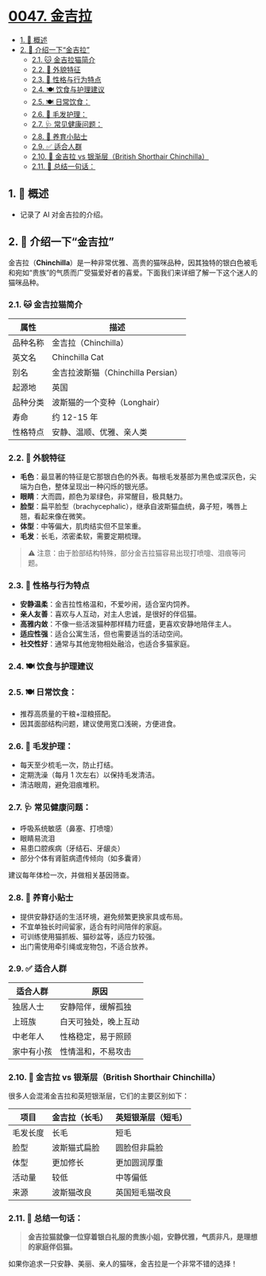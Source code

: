 # [0047. 金吉拉](https://github.com/Tdahuyou/TNotes.notes/tree/main/notes/0047.%20%E9%87%91%E5%90%89%E6%8B%89)

<!-- region:toc -->

- [1. 📝 概述](#1--概述)
- [2. 🤖 介绍一下“金吉拉”](#2--介绍一下金吉拉)
  - [2.1. 🐱 金吉拉猫简介](#21--金吉拉猫简介)
  - [2.2. 🌟 外貌特征](#22--外貌特征)
  - [2.3. 🧠 性格与行为特点](#23--性格与行为特点)
  - [2.4. 🍽 饮食与护理建议](#24--饮食与护理建议)
  - [2.5. 🍽 日常饮食：](#25--日常饮食)
  - [2.6. 💆 毛发护理：](#26--毛发护理)
  - [2.7. 🩺 常见健康问题：](#27--常见健康问题)
  - [2.8. 🐾 养育小贴士](#28--养育小贴士)
  - [2.9. ✅ 适合人群](#29--适合人群)
  - [2.10. 📸 金吉拉 vs 银渐层（British Shorthair Chinchilla）](#210--金吉拉-vs-银渐层british-shorthair-chinchilla)
  - [2.11. 🧡 总结一句话：](#211--总结一句话)

<!-- endregion:toc -->

## 1. 📝 概述

- 记录了 AI 对金吉拉的介绍。

## 2. 🤖 介绍一下“金吉拉”

金吉拉（**Chinchilla**）是一种非常优雅、高贵的猫咪品种，因其独特的银白色被毛和宛如“贵族”的气质而广受猫爱好者的喜爱。下面我们来详细了解一下这个迷人的猫咪品种。

### 2.1. 🐱 金吉拉猫简介

| 属性     | 描述                               |
| -------- | ---------------------------------- |
| 品种名称 | 金吉拉（Chinchilla）               |
| 英文名   | Chinchilla Cat                     |
| 别名     | 金吉拉波斯猫（Chinchilla Persian） |
| 起源地   | 英国                               |
| 品种分类 | 波斯猫的一个变种（Longhair）       |
| 寿命     | 约 12-15 年                        |
| 性格特点 | 安静、温顺、优雅、亲人类           |

### 2.2. 🌟 外貌特征

- **毛色**：最显著的特征是它那银白色的外表。每根毛发基部为黑色或深灰色，尖端为白色，整体呈现出一种闪烁的银光感。
- **眼睛**：大而圆，颜色为翠绿色，非常醒目，极具魅力。
- **脸型**：扁平脸型（brachycephalic），继承自波斯猫血统，鼻子短，嘴唇上翘，看起来像在微笑。
- **体型**：中等偏大，肌肉结实但不显笨重。
- **毛发**：长毛，浓密柔软，需要定期梳理。

> ⚠️ 注意：由于脸部结构特殊，部分金吉拉猫容易出现打喷嚏、泪痕等问题。

### 2.3. 🧠 性格与行为特点

- **安静温柔**：金吉拉性格温和，不爱吵闹，适合室内饲养。
- **亲人友善**：喜欢与人互动，对主人忠诚，是很好的伴侣猫。
- **高雅内敛**：不像一些活泼猫种那样精力旺盛，更喜欢安静地陪伴主人。
- **适应性强**：适合公寓生活，但也需要适当的活动空间。
- **社交性好**：通常与其他宠物相处融洽，也适合多猫家庭。

### 2.4. 🍽 饮食与护理建议

### 2.5. 🍽 日常饮食：

- 推荐高质量的干粮+湿粮搭配。
- 因其面部结构问题，建议使用宽口浅碗，方便进食。

### 2.6. 💆 毛发护理：

- 每天至少梳毛一次，防止打结。
- 定期洗澡（每月 1 次左右）以保持毛发清洁。
- 清洁眼周，避免泪痕堆积。

### 2.7. 🩺 常见健康问题：

- 呼吸系统敏感（鼻塞、打喷嚏）
- 眼睛易流泪
- 易患口腔疾病（牙结石、牙龈炎）
- 部分个体有肾脏病遗传倾向（如多囊肾）

建议每年体检一次，并做相关基因筛查。

### 2.8. 🐾 养育小贴士

- 提供安静舒适的生活环境，避免频繁更换家具或布局。
- 不宜单独长时间留家，适合有时间陪伴的家庭。
- 可训练使用猫抓板、猫砂盆等，适应力较强。
- 出门需使用牵引绳或宠物包，不适合放养。

### 2.9. ✅ 适合人群

| 适合人群   | 原因                 |
| ---------- | -------------------- |
| 独居人士   | 安静陪伴，缓解孤独   |
| 上班族     | 白天可独处，晚上互动 |
| 中老年人   | 性格稳定，易于照顾   |
| 家中有小孩 | 性情温和，不易攻击   |

### 2.10. 📸 金吉拉 vs 银渐层（British Shorthair Chinchilla）

很多人会混淆金吉拉和英短银渐层，它们的主要区别如下：

| 项目     | 金吉拉（长毛） | 英短银渐层（短毛） |
| -------- | -------------- | ------------------ |
| 毛发长度 | 长毛           | 短毛               |
| 脸型     | 波斯猫式扁脸   | 圆脸但非扁脸       |
| 体型     | 更加修长       | 更加圆润厚重       |
| 活动量   | 较低           | 中等偏低           |
| 来源     | 波斯猫改良     | 英国短毛猫改良     |

### 2.11. 🧡 总结一句话：

> **金吉拉猫就像一位穿着银白礼服的贵族小姐，安静优雅，气质非凡，是理想的家庭伴侣猫。**

如果你追求一只安静、美丽、亲人的猫咪，金吉拉是一个非常不错的选择！
